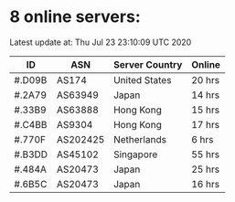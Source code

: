 # 8 online servers:

Latest update at: Thu Jul 23 23:10:09 UTC 2020

| ID | ASN | Server Country | Online |
| -- | --- | -------------- | ------ |
| #.D09B | AS174 | United States | 20 hrs |
| #.2A79 | AS63949 | Japan | 14 hrs |
| #.33B9 | AS63888 | Hong Kong | 15 hrs |
| #.C4BB | AS9304 | Hong Kong | 17 hrs |
| #.770F | AS202425 | Netherlands | 6 hrs |
| #.B3DD | AS45102 | Singapore | 55 hrs |
| #.484A | AS20473 | Japan | 25 hrs |
| #.6B5C | AS20473 | Japan | 16 hrs |

